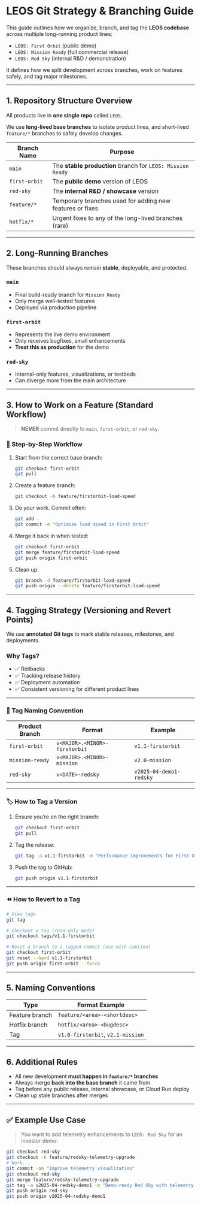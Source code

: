 # LEOS Git Strategy & Branching Guide

This guide outlines how we organize, branch, and tag the **LEOS codebase** across multiple long-running product lines:

- `LEOS: First Orbit` (public demo)
- `LEOS: Mission Ready` (full commercial release)
- `LEOS: Red Sky` (internal R&D / demonstration)

It defines how we split development across branches, work on features safely, and tag major milestones.

---

## 1. Repository Structure Overview

All products live in **one single repo** called `LEOS`.

We use **long-lived base branches** to isolate product lines, and short-lived `feature/*` branches to safely develop changes.

| Branch Name     | Purpose                                                      |
|-----------------|--------------------------------------------------------------|
| `main`          | The **stable production** branch for `LEOS: Mission Ready`   |
| `first-orbit`   | The **public demo** version of LEOS                          |
| `red-sky`       | The **internal R&D / showcase** version                      |
| `feature/*`     | Temporary branches used for adding new features or fixes     |
| `hotfix/*`      | Urgent fixes to any of the long-lived branches (rare)        |

---

## 2. Long-Running Branches

These branches should always remain **stable**, deployable, and protected.

### `main`

- Final build-ready branch for `Mission Ready`
- Only merge well-tested features
- Deployed via production pipeline

### `first-orbit`

- Represents the live demo environment
- Only receives bugfixes, small enhancements
- **Treat this as production** for the demo

### `red-sky`

- Internal-only features, visualizations, or testbeds
- Can diverge more from the main architecture

---

## 3. How to Work on a Feature (Standard Workflow)

> **NEVER** commit directly to `main`, `first-orbit`, or `red-sky`.

### 🔁 Step-by-Step Workflow

1. Start from the correct base branch:
   ```bash
   git checkout first-orbit
   git pull
   ```

2. Create a feature branch:
   ```bash
   git checkout -b feature/firstorbit-load-speed
   ```

3. Do your work. Commit often:
   ```bash
   git add .
   git commit -m "Optimize load speed in First Orbit"
   ```

4. Merge it back in when tested:
   ```bash
   git checkout first-orbit
   git merge feature/firstorbit-load-speed
   git push origin first-orbit
   ```

5. Clean up:
   ```bash
   git branch -d feature/firstorbit-load-speed
   git push origin --delete feature/firstorbit-load-speed
   ```

---

## 4. Tagging Strategy (Versioning and Revert Points)

We use **annotated Git tags** to mark stable releases, milestones, and deployments.

### Why Tags?

- ✅ Rollbacks
- ✅ Tracking release history
- ✅ Deployment automation
- ✅ Consistent versioning for different product lines

---

### 📌 Tag Naming Convention

| Product Branch   | Format                        | Example                   |
|------------------|-------------------------------|---------------------------|
| `first-orbit`    | `v<MAJOR>.<MINOR>-firstorbit` | `v1.1-firstorbit`         |
| `mission-ready`  | `v<MAJOR>.<MINOR>-mission`    | `v2.0-mission`            |
| `red-sky`        | `v<DATE>-redsky`              | `v2025-04-demo1-redsky`   |

---

### 🏷️ How to Tag a Version

1. Ensure you’re on the right branch:
   ```bash
   git checkout first-orbit
   git pull
   ```

2. Tag the release:
   ```bash
   git tag -a v1.1-firstorbit -m "Performance improvements for First Orbit"
   ```

3. Push the tag to GitHub:
   ```bash
   git push origin v1.1-firstorbit
   ```

---

### ⏪ How to Revert to a Tag

```bash
# View tags
git tag

# Checkout a tag (read-only mode)
git checkout tags/v1.1-firstorbit

# Reset a branch to a tagged commit (use with caution)
git checkout first-orbit
git reset --hard v1.1-firstorbit
git push origin first-orbit --force
```

---

## 5. Naming Conventions

| Type            | Format Example                      |
|-----------------|--------------------------------------|
| Feature branch  | `feature/<area>-<shortdesc>`         |
| Hotfix branch   | `hotfix/<area>-<bugdesc>`            |
| Tag             | `v1.0-firstorbit`, `v2.1-mission`    |

---

## 6. Additional Rules

- All new development **must happen in `feature/*` branches**
- Always merge **back into the base branch** it came from
- Tag before any public release, internal showcase, or Cloud Run deploy
- Clean up stale branches after merges

---

## ✅ Example Use Case

> You want to add telemetry enhancements to `LEOS: Red Sky` for an investor demo:

```bash
git checkout red-sky
git checkout -b feature/redsky-telemetry-upgrade
# Work...
git commit -am "Improve telemetry visualization"
git checkout red-sky
git merge feature/redsky-telemetry-upgrade
git tag -a v2025-04-redsky-demo1 -m "Demo-ready Red Sky with telemetry upgrade"
git push origin red-sky
git push origin v2025-04-redsky-demo1
```